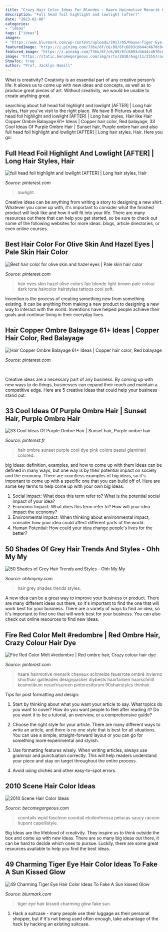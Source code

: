 ```yaml
---
title: "Crazy Hair Color Ideas For Blondes ~ Haare Hairmotive Menarik Cheveux Schmelze Feuerrote Ombré Invierno Shorthair Galileades Designpacker Diybests Haarfarben Haarschnitt Kosmetikum Neuefrisureen Pinterestforum 90shairstyles Thinhair"
description: "Full head foil highlight and lowlight [after]"
date: "2023-02-06"
categories:
- "ideas"
tags: ["ideas"]
images:
- "https://www.blurmark.com/wp-content/uploads/2017/05/Mauve-Tiger-Eye-Hair-Color.jpg"
featuredImage: "https://i.pinimg.com/736x/6f/c6/89/6fc6893cbb44c4670c04912ad57de53b.jpg"
featured_image: "https://i.pinimg.com/736x/6f/c6/89/6fc6893cbb44c4670c04912ad57de53b.jpg"
image: "https://static.becomegorgeous.com/img/arts/2010/Aug/11/2555/coontails_scene_hair.jpg"
ShowToc: true
author: "Prof. Jacklyn Hamill"
---
```



What is creativity?
Creativity is an essential part of any creative person’s life. It allows us to come up with new ideas and concepts, as well as to produce great pieces of art. Without creativity, we would be unable to create anything great.

	

		
searching about full head foil highlight and lowlight [AFTER] | Long hair styles, Hair you've visit to the right place. We have 8 Pictures about full head foil highlight and lowlight [AFTER] | Long hair styles, Hair like Hair Copper Ombre Balayage 61+ Ideas | Copper hair color, Red balayage, 33 Cool Ideas Of Purple Ombre Hair | Sunset hair, Purple ombre hair and also full head foil highlight and lowlight [AFTER] | Long hair styles, Hair. Here you go:
		
    
## Full Head Foil Highlight And Lowlight [AFTER] | Long Hair Styles, Hair

<img loading=lazy src="https://i.pinimg.com/736x/4d/17/1e/4d171e888110a84c83b6877a041e70ef--foil-highlights-hair-coloring.jpg" onerror="this.onerror=null;this.src='https://tse4.mm.bing.net/th?id=OIP.wLQEtAbf0xOdGFycuiBdLAHaJ3&amp;pid=15.1';" alt="full head foil highlight and lowlight [AFTER] | Long hair styles, Hair">

_Source: pinterest.com_

>lowlight. 

	

Creative ideas can be anything from writing a story to designing a new shirt. Whatever you come up with, it's important to consider what the finished product will look like and how it will fit into your life. There are many resources out there that can help you get started, so be sure to check out some of the following websites for more ideas: blogs, article directories, or even online courses.

    
## Best Hair Color For Olive Skin And Hazel Eyes | Pale Skin Hair Color

<img loading=lazy src="https://i.pinimg.com/736x/ff/b8/74/ffb8744a49a694a1380dd240bdffcd54--popular-hair-colors-best-hair-color.jpg" onerror="this.onerror=null;this.src='https://tse2.mm.bing.net/th?id=OIP.tAZZniGiJGItPdHIPz1bywHaLI&amp;pid=15.1';" alt="Best hair color for olive skin and hazel eyes | Pale skin hair color">

_Source: pinterest.com_

>hair eyes skin hazel olive colors fair blonde light brown pale colour dark tone haircolor hairstyles tattoos cool soft. 

	

Invention is the process of creating something new from something existing. It can be anything from making a new product to designing a new way to interact with the world. Inventions have helped people achieve their goals and continue living in their everyday lives.

    
## Hair Copper Ombre Balayage 61+ Ideas | Copper Hair Color, Red Balayage

<img loading=lazy src="https://i.pinimg.com/736x/8e/c8/24/8ec8240b462f4e13ab4286653288c94c.jpg" onerror="this.onerror=null;this.src='https://tse2.mm.bing.net/th?id=OIP.CUqMCIIpfJY0ookrK3EXEwAAAA&amp;pid=15.1';" alt="Hair Copper Ombre Balayage 61+ Ideas | Copper hair color, Red balayage">

_Source: pinterest.com_

>. 

	

Creative ideas are a necessary part of any business. By coming up with new ways to do things, businesses can expand their reach and maintain a competitive edge. Here are 5 creative ideas that could help your business stand out: 

    
## 33 Cool Ideas Of Purple Ombre Hair | Sunset Hair, Purple Ombre Hair

<img loading=lazy src="https://i.pinimg.com/736x/1a/21/11/1a2111707ab7bd1e7b10d76b97232cd5.jpg" onerror="this.onerror=null;this.src='https://tse3.mm.bing.net/th?id=OIP.UtD6isdNbzBakKjQcAFl0AHaLG&amp;pid=15.1';" alt="33 Cool Ideas Of Purple Ombre Hair | Sunset hair, Purple ombre hair">

_Source: pinterest.fr_

>hair ombre sunset purple cool dye pink colors pastel glaminati colored. 

	

big ideas: definition, examples, and how to come up with them
Ideas can be defined in many ways, but one way is by their potential impact on society and the economy. There are countless examples of big ideas, so it's important to come up with a specific one that you can build off of. Here are some key terms to help come up with your own big ideas:
1. Social Impact: What does this term refer to? What is the potential social impact of your idea?  
2. Economic Impact: What does this term refer to? How will your idea impact the economy?  
3. Environmental Impact: When thinking about environmental impact, consider how your idea could affect different parts of the world. 
4. Human Potential: How could your idea change people's lives for the better?

    
## 50 Shades Of Grey Hair Trends And Styles - Ohh My My

<img loading=lazy src="http://ohhmymy.com/wp-content/uploads/2016/03/grey-hair-color.jpg" onerror="this.onerror=null;this.src='https://tse4.mm.bing.net/th?id=OIP.kvmls5UdJD46ffxJj1PKYAHaLG&amp;pid=15.1';" alt="50 Shades of Grey Hair Trends and Styles - Ohh My My">

_Source: ohhmymy.com_

>hair grey shades trends styles. 

	

A new idea can be a great way to improve your business or product. There are many different ideas out there, so it's important to find the one that will work best for your business. There are a variety of ways to find an idea, so it's important to find one that will work best for your business. You can also check out online resources to find new ideas.

    
## Fire Red Color Melt #redombre | Red Ombre Hair, Crazy Colour Hair Dye

<img loading=lazy src="https://i.pinimg.com/736x/6f/c6/89/6fc6893cbb44c4670c04912ad57de53b.jpg" onerror="this.onerror=null;this.src='https://tse4.mm.bing.net/th?id=OIP.nhO-LZpPbyAKOVV6loKc8wHaHa&amp;pid=15.1';" alt="Fire Red Color Melt #redombre | Red ombre hair, Crazy colour hair dye">

_Source: pinterest.com_

>haare hairmotive menarik cheveux schmelze feuerrote ombré invierno shorthair galileades designpacker diybests haarfarben haarschnitt kosmetikum neuefrisureen pinterestforum 90shairstyles thinhair. 

	

Tips for post formatting and design:
1. Start by thinking about what you want your article to say. What topics do you want to cover? How do you want people to feel after reading it? Do you want it to be a tutorial, an overview, or a comprehensive guide?
2. Choose the right style for your article. There are many different ways to write an article, and there is no one style that is best for all situations. You can use a simple, straight-forward layout or you can go for something more experimental and stylish.

3. Use formatting features wisely. When writing articles, always use grammar and punctuation correctly. This will help readers understand your piece and stay on target throughout the entire process.

4. Avoid using clichés and other easy-to-spot errors.

    
## 2010 Scene Hair Color Ideas

<img loading=lazy src="https://static.becomegorgeous.com/img/arts/2010/Aug/11/2555/coontails_scene_hair.jpg" onerror="this.onerror=null;this.src='https://tse4.mm.bing.net/th?id=OIP.Ni4K7qxsvsGyoM9w99n7AQAAAA&amp;pid=15.1';" alt="2010 Scene Hair Color Ideas">

_Source: becomegorgeous.com_

>coontails wpid faschion coontail etoileofnessa pelucas saucy racoon hupont capellistyle. 

	

Big Ideas are the lifeblood of creativity. They inspire us to think outside the box and come up with new ideas. There are so many big ideas out there, it can be hard to decide which ones to pursue. Luckily, there are some great resources available to help you find the best ideas.

    
## 49 Charming Tiger Eye Hair Color Ideas To Fake A Sun Kissed Glow

<img loading=lazy src="https://www.blurmark.com/wp-content/uploads/2017/05/Mauve-Tiger-Eye-Hair-Color.jpg" onerror="this.onerror=null;this.src='https://tse4.mm.bing.net/th?id=OIP.zUBArASzknejI46ooeB0egHaKu&amp;pid=15.1';" alt="49 Charming Tiger Eye Hair Color Ideas To Fake A Sun kissed Glow">

_Source: blurmark.com_

>tiger eye hair kissed charming glow fake sun. 

	

1. Hack a suitcase - many people use their luggage as their personal shopper, but if it's not being used often enough, take advantage of the hack by hacking an existing suitcase.

